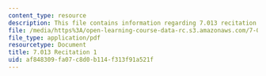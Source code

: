 ```yaml
---
content_type: resource
description: This file contains information regarding 7.013 recitation 1.
file: /media/https%3A/open-learning-course-data-rc.s3.amazonaws.com/7-013-introductory-biology-spring-2013/af848309fa07c8d0b114f313f91a521f_MIT7_013S12_Recitation_1.pdf
file_type: application/pdf
resourcetype: Document
title: 7.013 Recitation 1
uid: af848309-fa07-c8d0-b114-f313f91a521f
---
```

